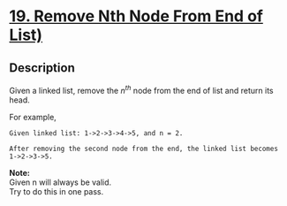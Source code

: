 # [19. Remove Nth Node From End of List)](https://leetcode.com/problems/remove-nth-node-from-end-of-list/#/description)

## Description

Given a linked list, remove the $n^{th}$ node from the end of list and return its head.

For example,

```
Given linked list: 1->2->3->4->5, and n = 2.

After removing the second node from the end, the linked list becomes 1->2->3->5.
```

**Note:**    
Given n will always be valid.    
Try to do this in one pass.
